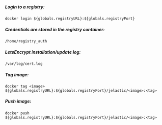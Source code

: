 ##### Login to a registry:
~~~~
docker login ${globals.registryURL}:${globals.registryPort}
~~~~
  
##### Credentials are stored in the registry container:
```/home/registry_auth```

##### LetsEncrypt installation/update log:
```/var/log/cert.log```

##### Tag image:
~~~~
docker tag <image> ${globals.registryURL}:${globals.registryPort}/jelastic/<image>:<tag>
~~~~

##### Push image:
~~~~
docker push ${globals.registryURL}:${globals.registryPort}/jelastic/<image>:<tag>
~~~~
